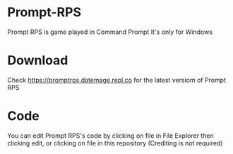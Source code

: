 # Prompt-RPS
Prompt RPS is game played in Command Prompt 
It's only for Windows
# Download
Check https://promptrps.datemage.repl.co for the latest versiom of Prompt RPS
# Code
You can edit Prompt RPS's code by clicking on file in File Explorer then clicking edit, or clicking on file in this repository (Crediting is not required)
